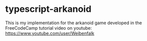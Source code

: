 # typescript-arkanoid
This is my implementation for the arkanoid game developed in the FreeCodeCamp tutorial video on youtube: https://www.youtube.com/user/Weibenfalk
